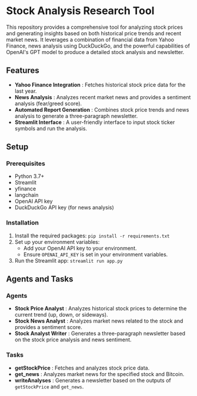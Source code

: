 # Stock Analysis Research Tool

This repository provides a comprehensive tool for analyzing stock prices and generating insights based on both historical price trends and recent market news. It leverages a combination of financial data from Yahoo Finance, news analysis using DuckDuckGo, and the powerful capabilities of OpenAI's GPT model to produce a detailed stock analysis and newsletter.

## Features

* **Yahoo Finance Integration** : Fetches historical stock price data for the last year.
* **News Analysis** : Analyzes recent market news and provides a sentiment analysis (fear/greed score).
* **Automated Report Generation** : Combines stock price trends and news analysis to generate a three-paragraph newsletter.
* **Streamlit Interface** : A user-friendly interface to input stock ticker symbols and run the analysis.

## Setup

### Prerequisites

* Python 3.7+
* Streamlit
* yfinance
* langchain
* OpenAI API key
* DuckDuckGo API key (for news analysis)

### Installation

1. Install the required packages:	`pip install -r requirements.txt`
2. Set up your environment variables:
   * Add your OpenAI API key to your environment.
   * Ensure `OPENAI_API_KEY` is set in your environment variables.
3. Run the Streamlit app: `streamlit run app.py`

## Agents and Tasks

### Agents

* **Stock Price Analyst** : Analyzes historical stock prices to determine the current trend (up, down, or sideways).
* **Stock News Analyst** : Analyzes market news related to the stock and provides a sentiment score.
* **Stock Analyst Writer** : Generates a three-paragraph newsletter based on the stock price analysis and news sentiment.

### Tasks

* **getStockPrice** : Fetches and analyzes stock price data.
* **get_news** : Analyzes market news for the specified stock and Bitcoin.
* **writeAnalyses** : Generates a newsletter based on the outputs of `getStockPrice` and `get_news`.
